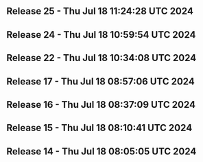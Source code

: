 ## Release 25 - Thu Jul 18 11:24:28 UTC 2024


## Release 24 - Thu Jul 18 10:59:54 UTC 2024


## Release 22 - Thu Jul 18 10:34:08 UTC 2024


## Release 17 - Thu Jul 18 08:57:06 UTC 2024


## Release 16 - Thu Jul 18 08:37:09 UTC 2024


## Release 15 - Thu Jul 18 08:10:41 UTC 2024


## Release 14 - Thu Jul 18 08:05:05 UTC 2024


